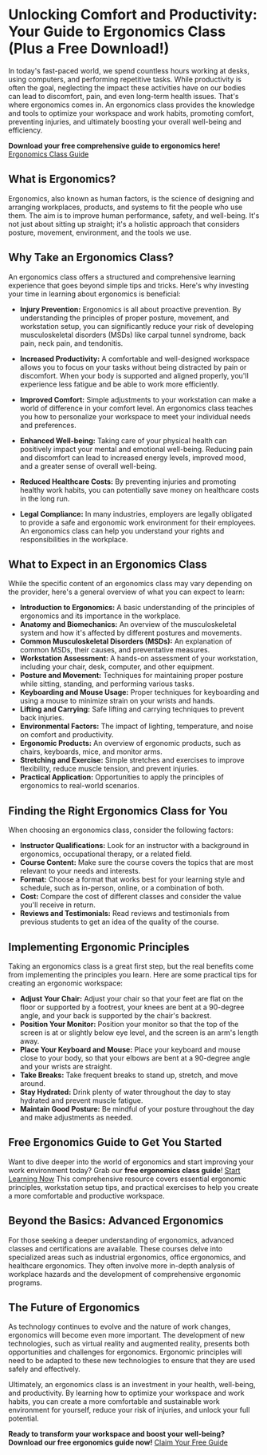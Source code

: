 # Unlocking Comfort and Productivity: Your Guide to Ergonomics Class (Plus a Free Download!)

In today's fast-paced world, we spend countless hours working at desks, using computers, and performing repetitive tasks. While productivity is often the goal, neglecting the impact these activities have on our bodies can lead to discomfort, pain, and even long-term health issues. That's where ergonomics comes in. An ergonomics class provides the knowledge and tools to optimize your workspace and work habits, promoting comfort, preventing injuries, and ultimately boosting your overall well-being and efficiency.

**Download your free comprehensive guide to ergonomics here!**  [Ergonomics Class Guide](https://udemywork.com/ergonomics-class)

## What is Ergonomics?

Ergonomics, also known as human factors, is the science of designing and arranging workplaces, products, and systems to fit the people who use them. The aim is to improve human performance, safety, and well-being. It's not just about sitting up straight; it's a holistic approach that considers posture, movement, environment, and the tools we use.

## Why Take an Ergonomics Class?

An ergonomics class offers a structured and comprehensive learning experience that goes beyond simple tips and tricks. Here's why investing your time in learning about ergonomics is beneficial:

*   **Injury Prevention:** Ergonomics is all about proactive prevention. By understanding the principles of proper posture, movement, and workstation setup, you can significantly reduce your risk of developing musculoskeletal disorders (MSDs) like carpal tunnel syndrome, back pain, neck pain, and tendonitis.

*   **Increased Productivity:** A comfortable and well-designed workspace allows you to focus on your tasks without being distracted by pain or discomfort. When your body is supported and aligned properly, you'll experience less fatigue and be able to work more efficiently.

*   **Improved Comfort:** Simple adjustments to your workstation can make a world of difference in your comfort level. An ergonomics class teaches you how to personalize your workspace to meet your individual needs and preferences.

*   **Enhanced Well-being:** Taking care of your physical health can positively impact your mental and emotional well-being. Reducing pain and discomfort can lead to increased energy levels, improved mood, and a greater sense of overall well-being.

*   **Reduced Healthcare Costs:** By preventing injuries and promoting healthy work habits, you can potentially save money on healthcare costs in the long run.

*   **Legal Compliance:** In many industries, employers are legally obligated to provide a safe and ergonomic work environment for their employees. An ergonomics class can help you understand your rights and responsibilities in the workplace.

## What to Expect in an Ergonomics Class

While the specific content of an ergonomics class may vary depending on the provider, here's a general overview of what you can expect to learn:

*   **Introduction to Ergonomics:** A basic understanding of the principles of ergonomics and its importance in the workplace.
*   **Anatomy and Biomechanics:** An overview of the musculoskeletal system and how it's affected by different postures and movements.
*   **Common Musculoskeletal Disorders (MSDs):** An explanation of common MSDs, their causes, and preventative measures.
*   **Workstation Assessment:** A hands-on assessment of your workstation, including your chair, desk, computer, and other equipment.
*   **Posture and Movement:** Techniques for maintaining proper posture while sitting, standing, and performing various tasks.
*   **Keyboarding and Mouse Usage:** Proper techniques for keyboarding and using a mouse to minimize strain on your wrists and hands.
*   **Lifting and Carrying:** Safe lifting and carrying techniques to prevent back injuries.
*   **Environmental Factors:** The impact of lighting, temperature, and noise on comfort and productivity.
*   **Ergonomic Products:** An overview of ergonomic products, such as chairs, keyboards, mice, and monitor arms.
*   **Stretching and Exercise:** Simple stretches and exercises to improve flexibility, reduce muscle tension, and prevent injuries.
*   **Practical Application:** Opportunities to apply the principles of ergonomics to real-world scenarios.

## Finding the Right Ergonomics Class for You

When choosing an ergonomics class, consider the following factors:

*   **Instructor Qualifications:** Look for an instructor with a background in ergonomics, occupational therapy, or a related field.
*   **Course Content:** Make sure the course covers the topics that are most relevant to your needs and interests.
*   **Format:** Choose a format that works best for your learning style and schedule, such as in-person, online, or a combination of both.
*   **Cost:** Compare the cost of different classes and consider the value you'll receive in return.
*   **Reviews and Testimonials:** Read reviews and testimonials from previous students to get an idea of the quality of the course.

## Implementing Ergonomic Principles

Taking an ergonomics class is a great first step, but the real benefits come from implementing the principles you learn. Here are some practical tips for creating an ergonomic workspace:

*   **Adjust Your Chair:** Adjust your chair so that your feet are flat on the floor or supported by a footrest, your knees are bent at a 90-degree angle, and your back is supported by the chair's backrest.
*   **Position Your Monitor:** Position your monitor so that the top of the screen is at or slightly below eye level, and the screen is an arm's length away.
*   **Place Your Keyboard and Mouse:** Place your keyboard and mouse close to your body, so that your elbows are bent at a 90-degree angle and your wrists are straight.
*   **Take Breaks:** Take frequent breaks to stand up, stretch, and move around.
*   **Stay Hydrated:** Drink plenty of water throughout the day to stay hydrated and prevent muscle fatigue.
*   **Maintain Good Posture:** Be mindful of your posture throughout the day and make adjustments as needed.

## Free Ergonomics Guide to Get You Started

Want to dive deeper into the world of ergonomics and start improving your work environment today? Grab our **free ergonomics class guide**!  [Start Learning Now](https://udemywork.com/ergonomics-class) This comprehensive resource covers essential ergonomic principles, workstation setup tips, and practical exercises to help you create a more comfortable and productive workspace.

## Beyond the Basics: Advanced Ergonomics

For those seeking a deeper understanding of ergonomics, advanced classes and certifications are available. These courses delve into specialized areas such as industrial ergonomics, office ergonomics, and healthcare ergonomics. They often involve more in-depth analysis of workplace hazards and the development of comprehensive ergonomic programs.

## The Future of Ergonomics

As technology continues to evolve and the nature of work changes, ergonomics will become even more important. The development of new technologies, such as virtual reality and augmented reality, presents both opportunities and challenges for ergonomics. Ergonomic principles will need to be adapted to these new technologies to ensure that they are used safely and effectively.

Ultimately, an ergonomics class is an investment in your health, well-being, and productivity. By learning how to optimize your workspace and work habits, you can create a more comfortable and sustainable work environment for yourself, reduce your risk of injuries, and unlock your full potential.

**Ready to transform your workspace and boost your well-being? Download our free ergonomics guide now!** [Claim Your Free Guide](https://udemywork.com/ergonomics-class)

